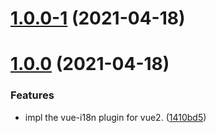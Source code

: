 # [1.0.0-1](https://github.com/yfwz100/vite-plugin-vue2-i18n/compare/v1.0.0...v1.0.0-1) (2021-04-18)



# [1.0.0](https://github.com/yfwz100/vite-plugin-vue2-i18n/compare/1410bd58ef43583ca5ba971108855bd7555144a1...v1.0.0) (2021-04-18)


### Features

* impl the vue-i18n plugin for vue2. ([1410bd5](https://github.com/yfwz100/vite-plugin-vue2-i18n/commit/1410bd58ef43583ca5ba971108855bd7555144a1))



